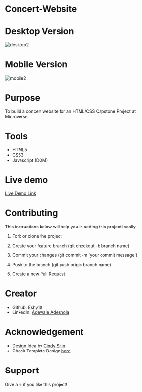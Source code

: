 # Concert-Website

# Desktop Version
![desktop2](https://user-images.githubusercontent.com/52670459/75148729-9d5dad00-5700-11ea-8486-270375403df6.png)

# Mobile Version
![mobile2](https://user-images.githubusercontent.com/52670459/75148541-2d4f2700-5700-11ea-98ad-4caf44c437c2.png)

# Purpose
To build a concert website for an HTML/CSS Capstone Project at Microverse


# Tools 
- HTML5
- CSS3
- Javascript (DOM)

# Live demo
<a href="https://raw.githack.com/Eshy10/Concert-Website/feature-branch/index.html">Live Demo Link</a>


# Contributing
This instructions below will help you in setting this project locally

1. Fork or clone the project

2. Create your feature branch (git checkout -b branch name)

3. Commit your changes (git commit -m 'your commit message')

4. Push to the branch (git push origin branch name)

5. Create a new Pull Request

# Creator
- Github: <a href="https://github.com/Eshy10">Eshy10</a>
- LinkedIn: <a href="https://www.linkedin.com/in/adewale-adeshola-b0b581139/">Adewale Adeshola</a>

# Acknowledgement
- Design Idea by <a href="https://www.behance.net/adagio07">Cindy Shin</a>
- Check Template Design <a href="https://www.behance.net/gallery/29845175/CC-Global-Summit-2015">here</a>

# Support
Give a ⭐️ if you like this project!